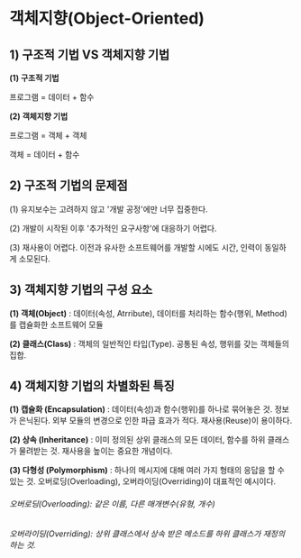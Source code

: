 # 객체지향(Object-Oriented)

## 1) 구조적 기법 VS 객체지향 기법
**(1) 구조적 기법**

프로그램 = 데이터 + 함수

**(2) 객체지향 기법**

프로그램 = 객체 + 객체

객체 = 데이터 + 함수


## 2) 구조적 기법의 문제점
(1) 유지보수는 고려하지 않고 '개발 공정'에만 너무 집중한다.

(2) 개발이 시작된 이후 '추가적인 요구사항'에 대응하기 어렵다.

(3) 재사용이 어렵다. 이전과 유사한 소프트웨어를 개발할 시에도 시간, 인력이 동일하게 소모된다.


## 3) 객체지향 기법의 구성 요소
**(1) 객체(Object)**
: 데이터(속성, Atrribute), 데이터를 처리하는 함수(행위, Method)를 캡슐화한 소프트웨어 모듈

**(2) 클래스(Class)**
: 객체의 일반적인 타입(Type). 공통된 속성, 행위를 갖는 객체들의 집합.


## 4) 객체지향 기법의 차별화된 특징
**(1) 캡슐화 (Encapsulation)**
: 데이터(속성)과 함수(행위)를 하나로 묶어놓은 것. 정보가 은닉된다. 외부 모듈의 변경으로 인한 파급 효과가 적다. 재사용(Reuse)이 용이하다.

**(2) 상속 (Inheritance)**
: 이미 정의된 상위 클래스의 모든 데이터, 함수를 하위 클래스가 물려받는 것.
재사용을 높이는 중요한 개념이다.

**(3) 다형성 (Polymorphism)**
: 하나의 메시지에 대해 여러 가지 형태의 응답을 할 수 있는 것.
오버로딩(Overloading), 오버라이딩(Overriding)이 대표적인 예시이다.
###### 오버로딩(Overloading): 같은 이름, 다른 매개변수(유형, 개수)
###### 오버라이딩(Overriding): 상위 클래스에서 상속 받은 메소드를 하위 클래스가 재정의 하는 것.

